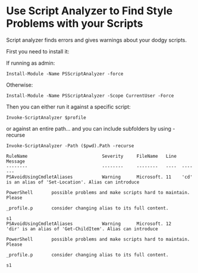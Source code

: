 ﻿# Use Script Analyzer to Find Style Problems with your Scripts

Script analyzer finds errors and gives warnings about your dodgy scripts.

First you need to install it:

If running as admin:

	Install-Module -Name PSScriptAnalyzer -force

Otherwise:

	Install-Module -Name PSScriptAnalyzer -Scope CurrentUser -Force

Then you can either run it against a specific script:

	Invoke-ScriptAnalyzer $profile

or against an entire path... and you can include subfolders by using -recurse

	Invoke-ScriptAnalyzer -Path ($pwd).Path -recurse

	RuleName                            Severity     FileName   Line  Message
	--------                            --------     --------   ----  -------
	PSAvoidUsingCmdletAliases           Warning      Microsoft. 11    'cd' is an alias of 'Set-Location'. Alias can introduce
																									 PowerShell       possible problems and make scripts hard to maintain. Please
																									 _profile.p       consider changing alias to its full content.
																									 s1
	PSAvoidUsingCmdletAliases           Warning      Microsoft. 12    'dir' is an alias of 'Get-ChildItem'. Alias can introduce
																									 PowerShell       possible problems and make scripts hard to maintain. Please
																									 _profile.p       consider changing alias to its full content.
																									 s1